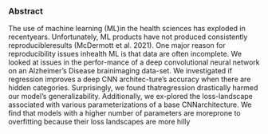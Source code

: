 ### Abstract
The use of machine learning (ML)in the health sciences has exploded in recentyears. Unfortunately, ML products have not produced consistently reproducibleresults (McDermott et al. 2021). One major reason for reproducibility issues inhealth ML is that data are often incomplete. We looked at issues in the perfor-mance of a deep convolutional neural network on an Alzheimer’s Disease brainimaging data-set. We investigated if regression improves a deep CNN architec-ture’s accuracy when there are hidden categories. Surprisingly, we found thatregression drastically harmed our model’s generalizability. Additionally, we ex-plored the loss-landscape associated with various parameterizations of a base CNNarchitecture. We find that models with a higher number of parameters are moreprone to overfitting because their loss landscapes are more hilly
